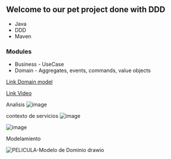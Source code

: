 ## Welcome to our pet project done with DDD

* Java
* DDD
* Maven

### Modules

* Business - UseCase
* Domain - Aggregates, events, commands, value objects


[Link Domain model](https://drive.google.com/file/d/1IXJGUT9bu1YaiItebR1fATF5smZWbJcK/view?usp=sharing)

[Link Video](https://drive.google.com/file/d/1_nXjqNg_eM5r4CBgPRkv5R2AeYzNRB2b/view?usp=sharing)

Analisis 
![image](https://user-images.githubusercontent.com/103125129/168942409-33648ec9-9295-40b9-a511-f2522933eecb.png)

contexto de servicios 
![image](https://user-images.githubusercontent.com/103125129/168942469-577e852b-5767-47f5-a1f6-0d0f9576c21c.png)

![image](https://user-images.githubusercontent.com/103125129/168942843-553b0511-2cb1-4208-a17f-c7dbca49e186.png)

Modelamiento 


![PELICULA-Modelo de Dominio drawio](https://user-images.githubusercontent.com/103125129/168943236-031378d9-c393-4866-9ee5-70882b536562.png)
